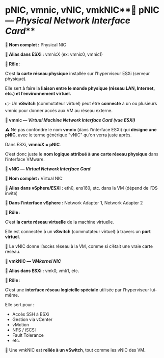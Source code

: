 # pNIC, vmnic, vNIC, vmkNIC**🧩 pNIC — *Physical Network Interface Card***

**🔹 Nom complet :** Physical NIC

**🔹 Alias dans ESXi :** vmnicX (ex: vmnic0, vmnic1)

**🔹 Rôle :**

C’est **la carte réseau physique** installée sur l’hyperviseur ESXi (serveur physique).

Elle sert à faire la **liaison entre le monde physique (réseau LAN, Internet, etc.) et l’environnement virtuel.**

👉 Un **vSwitch** (commutateur virtuel) peut être **connecté** à un ou plusieurs vmnic pour donner accès aux VM au réseau externe.

**🧩 vmnic — *Virtual Machine Network Interface Card (vue ESXi)***

⚠️ Ne pas confondre le nom **vmnic** (dans l'interface ESXi) qui **désigne une pNIC**, avec le terme générique "vNIC" qu'on verra juste après.

Dans ESXi, **vmnicX = pNIC**.

C’est donc juste le **nom logique attribué à une carte réseau physique** dans l’interface VMware.



**🧩 vNIC — *Virtual Network Interface Card***

**🔹 Nom complet :** Virtual NIC

**🔹 Alias dans vSphere/ESXi :** eth0, ens160, etc. dans la VM (dépend de l’OS invité)

**🔹 Dans l’interface vSphere :** Network Adapter 1, Network Adapter 2

**🔹 Rôle :**

C’est **la carte réseau virtuelle** de la machine virtuelle.

Elle est connectée à un **vSwitch** (commutateur virtuel) à travers un **port virtuel**.

🎯 Le vNIC donne l’accès réseau à la VM, comme si c’était une vraie carte réseau.

**🧩 vmkNIC — *VMkernel NIC***

**🔹 Alias dans ESXi :** vmk0, vmk1, etc.

**🔹 Rôle :**

C’est une **interface réseau logicielle spéciale** utilisée par l’hyperviseur lui-même.

Elle sert pour :

- Accès SSH à ESXi
- Gestion via vCenter
- vMotion
- NFS / iSCSI
- Fault Tolerance
- etc.

📌 Une vmkNIC est **reliée à un vSwitch**, tout comme les vNIC des VM.

